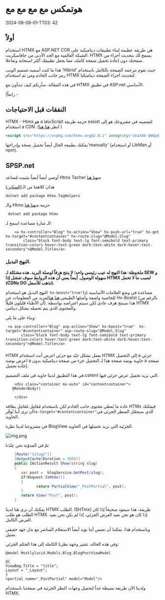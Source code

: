 # هوتمكس مع مع مع مع

<datetime class="hidden">2024-08-08-01-TT03: 42</datetime>

<!--category-- ASP.NET, HTMX -->
## أولاً

استخدام HTMX مع ASP.NET COR هي طريقة عظيمة لبناء تطبيقات ديناميكية على الشبكة العالمية مع الحد الأدنى من جافاسكربت. HTMX يسمح لك بتحديث أجزاء من صفحتك دون إعادة تحميل صفحة كاملة، مما يجعل تطبيقك أكثر استجابة وتفاعلا.

هذا ما كنت أسميه تصميم الويب 'Hibrid' حيث تقوم بترجمة الصفحة بالكامل باستخدام رمز جانب الخادم ومن ثم استخدام HTMX لتحديث أجزاء الصفحة ديناميكيا.

في هذه المقالة، سأريكم كيف تبدأون مع HTMX في تطبيق ASP.net الأساسي.

[رابعاً -

## النفقات قبل الاحتياجات

HTMX - Htmx هو a جافاScript حزمة طريقة easist لتضمينه في مشروعك هو إلى استخدام a CDN. (انظر.[هنا هنا](https://htmx.org/docs/#installing) )

```html
<script src="https://unpkg.com/htmx.org@2.0.1" integrity="sha384-QWGpdj554B4ETpJJC9z+ZHJcA/i59TyjxEPXiiUgN2WmTyV5OEZWCD6gQhgkdpB/" crossorigin="anonymous"></script>
```

يمكنك بطبيعة الحال أيضاً تحميل نسخة وإدراجها'manually' (أو استخدام LibMan أو npm).

## SPSP.net

أوصي أيضاً أيضاً بتثبيت مُساعد Htmx Tacher من[هنا هنا](https://github.com/khalidabuhakmeh/Htmx.Net)

هذان كلاهما من الـ[(السكين)
](https://mastodon.social/@khalidabuhakmeh@mastodon.social)

```shell
dotnet add package Htmx.TagHelpers
```

والـ Htmx حزمة من[هنا هنا](https://www.nuget.org/packages/Htmx/)

```shell
 dotnet add package Htmx
```

الـ شارة مساعدة اسمح لـ:

```razor
    <a hx-controller="Blog" hx-action="Show" hx-push-url="true" hx-get hx-target="#contentcontainer" hx-route-slug="@Model.Slug"
        class="block font-body text-lg font-semibold text-primary transition-colors hover:text-green dark:text-white dark:hover:text-secondary">@Model.Title</a>
```

### النهج البديل.

**ملحوظة: هذا النهج له عيب رئيسي واحد؛ لا ينتج هرفاً لوصلة البريد. هذه مشكلة لـ SEW و سهولة الوصول. أيضاً يعني أن هذه الروابط سوف تفشل إذا HTMX لسبب ما لا تحمل (CDNs DO تذهب للأسفل).**

النهج البديل هو استخدام` hx-boost="true"`(د) مساعدة في وضع العلامات الأساسية للخاصية واصفة وأصلها الطبيعي.[هنا هنا](https://htmx.org/docs/#hx-boost)لمزيد من المعلومات عن Hx-Bostst (بالرغم من أن الأطباء قليلون قليلاً).
هذا سينتج هرف عادي لكن سيتم اعتراضه بواسطة HTMX والمحتوى الذي يتم تحميله بشكل دينامي.

وبناء على ما يلي:

```razor
 <a asp-controller="Blog" asp-action="Show" hx-boost="true"  hx-target="#contentcontainer" asp-route-slug="@Model.Slug"
       class="block font-body text-lg font-semibold text-primary transition-colors hover:text-green dark:text-white dark:hover:text-secondary">@Model.Title</a>
```

### 

HTMX يعمل بشكل جيّد مع جزئي اعرض أنت استخدام HTMX إلى التحميل a جزئي اعرض بوصة a حاوية بوصة صفحة هذا لـ التحميل جزء من صفحة ديناميكية بدون a صفحة إعادة تحميل.

في هذا التطبيق لدينا حاوية في ملف التصميم.cshtml التي نريد تحميل عرض جزئي فيها.

```razor
    <div class="container mx-auto" id="contentcontainer">
   @RenderBody()

    </div>
```

عادة ما يُعطي محتوى جانب الخادم لكن باستخدام مُعَامِل مُعَامِل بطاقة HTMx فيمكنك أن ترى أننا نُوَفّر`hx-target="#contentcontainer"`الذي سيحمّل المنظر الجزئي في الحاوية.

في مشروعنا لدينا نظرة BlogView الجزئية التي نريد تحميلها في الحاوية.

![img.png](project.png)

ثمّ في المدوّنة نحن عِنْدَنا

```csharp
    [Route("{slug}")]
    [OutputCache(Duration = 3600)]
    public IActionResult Show(string slug)
    {
       var post =  blogService.GetPost(slug);
       if(Request.IsHtmx())
       {
              return PartialView("_PostPartial", post);
       }
       return View("Post", post);
    }
```

يمكنك أن ترى هنا لدينا HTMX الطلب. ISHTmx( طريقة، هذا سيعود صحيحاً إذا كان الطلب هو طلب HTMX. إذا كان هو نحن نعيد العرض الجزئي، إذا لم يكن نحن نعيد العرض الكامل.

وباستخدام هذا، يمكننا أن نضمن أننا نؤيد أيضاً الاستعلام المباشر مع بذل جهد حقيقي ضئيل.

وفي هذه الحالة، تشير وجهة نظرنا الكاملة إلى هذا الحكم الجزئي:

```razor
@model Mostlylucid.Models.Blog.BlogPostViewModel

@{
ViewBag.Title = "title";
Layout = "_Layout";
}
<partial name="_PostPartial" model="Model"/>
```

ولدينا الآن طريقة بسيطة جداً لتحميل وجهات النظر الجزئية في صفحتنا باستخدام HTMX.